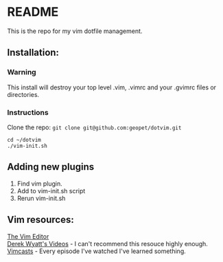 # README

This is the repo for my vim dotfile management.

## Installation:

### Warning

This install will destroy your top level .vim, .vimrc and your .gvimrc files or
directories.

### Instructions

Clone the repo: `git clone git@github.com:geopet/dotvim.git`

`cd ~/dotvim`  
`./vim-init.sh`

## Adding new plugins

1. Find vim plugin.
2. Add to vim-init.sh script
3. Rerun vim-init.sh

## Vim resources:

[The Vim Editor](http://www.vim.org/)  
[Derek Wyatt's Videos](http://www.derekwyatt.org/vim/vim-tutorial-videos/) - I can't recommend this resouce highly enough.  
[Vimcasts](http://vimcasts.org/) - Every episode I've watched I've learned something.  
